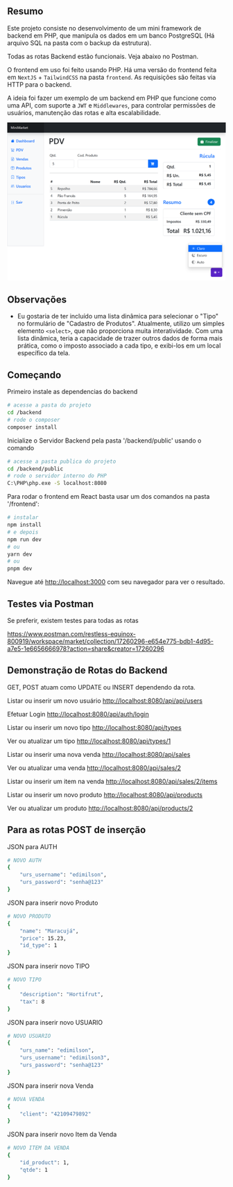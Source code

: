 ## Resumo

Este projeto consiste no desenvolvimento de um mini framework de backend em PHP, que manipula os dados em um banco PostgreSQL (Há arquivo SQL na pasta com o backup da estrutura).

Todas as rotas Backend estão funcionais. Veja abaixo no Postman.

O frontend em uso foi feito usando PHP.
Há uma versão do frontend feita em `NextJS` + `TailwindCSS` na pasta `frontend`. As requisições são feitas via HTTP para o backend.

A ideia foi fazer um exemplo de um backend em PHP que funcione como uma API, com suporte a `JWT` e `Middlewares`, para controlar permissões de usuários, manutenção das rotas e alta escalabilidade.

![Tela de Ponto de Venda](https://github.com/edimilsonassis/php-rest-mini-market/blob/71439d61b1865703140ca622d1410a93aed0ee1f/screenshots/php/localhost_8080_pdv.png)

## Observações

- Eu gostaria de ter incluído uma lista dinâmica para selecionar o "Tipo" no formulário de "Cadastro de Produtos". Atualmente, utilizo um simples elemento `<select>`, que não proporciona muita interatividade. Com uma lista dinâmica, teria a capacidade de trazer outros dados de forma mais prática, como o imposto associado a cada tipo, e exibi-los em um local específico da tela.

## Começando

Primeiro instale as dependencias do backend

```bash
# acesse a pasta do projeto
cd /backend
# rode o composer
composer install
```

Inicialize o Servidor Backend pela pasta '/backend/public' usando o comando

```bash
# acesse a pasta publica do projeto
cd /backend/public
# rode o servidor interno do PHP
C:\PHP\php.exe -S localhost:8080
```

Para rodar o frontend em React basta usar um dos comandos na pasta '/frontend':

```bash
# instalar
npm install
# e depois
npm run dev
# ou
yarn dev
# ou
pnpm dev
```

Navegue até [http://localhost:3000](http://localhost:3000) com seu navegador para ver o resultado.

## Testes via Postman

Se preferir, existem testes para todas as rotas

<https://www.postman.com/restless-equinox-800919/workspace/market/collection/17260296-e654e775-bdb1-4d95-a7e5-1e6656666978?action=share&creator=17260296>

## Demonstração de Rotas do Backend
  
GET, POST atuam como UPDATE ou INSERT dependendo da rota.

Listar ou inserir um novo usuário
<http://localhost:8080/api/api/users>

Efetuar Login
<http://localhost:8080/api/auth/login>

Listar ou inserir um novo tipo
<http://localhost:8080/api/types>

Ver ou atualizar um tipo
<http://localhost:8080/api/types/1>

Listar ou inserir uma nova venda
<http://localhost:8080/api/sales>

Ver ou atualizar uma venda
<http://localhost:8080/api/sales/2>

Listar ou inserir um item na venda
<http://localhost:8080/api/sales/2/items>

Listar ou inserir um novo produto
<http://localhost:8080/api/products>

Ver ou atualizar um produto
<http://localhost:8080/api/products/2>

## Para as rotas POST de inserção

JSON para AUTH

```bash
# NOVO AUTH
{
    "urs_username": "edimilson",
    "urs_password": "senha@123"
}
```

JSON para inserir novo Produto

```bash
# NOVO PRODUTO
{
    "name": "Maracujá",
    "price": 15.23,
    "id_type": 1
}
```

JSON para inserir novo TIPO

```bash
# NOVO TIPO
{
    "description": "Hortifrut",
    "tax": 8
}
```

JSON para inserir novo USUARIO

```bash
# NOVO USUARIO
{
    "urs_name": "edimilson",
    "urs_username": "edimilson3",
    "urs_password": "senha@123"
}
```

JSON para inserir nova Venda

```bash
# NOVA VENDA
{
    "client": "42109479892"
}
```

JSON para inserir novo Item da Venda

```bash
# NOVO ITEM DA VENDA
{
    "id_product": 1,
    "qtde": 1
}
```
